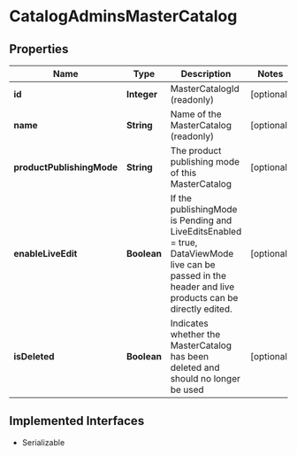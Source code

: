 

# CatalogAdminsMasterCatalog


## Properties

| Name | Type | Description | Notes |
|------------ | ------------- | ------------- | -------------|
|**id** | **Integer** | MasterCatalogId (readonly) |  [optional] |
|**name** | **String** | Name of the MasterCatalog (readonly) |  [optional] |
|**productPublishingMode** | **String** | The product publishing mode of this MasterCatalog |  [optional] |
|**enableLiveEdit** | **Boolean** | If the publishingMode is Pending and LiveEditsEnabled &#x3D; true, DataViewMode live can be passed in the header and live products can be directly edited. |  [optional] |
|**isDeleted** | **Boolean** | Indicates whether the MasterCatalog has been deleted and should no longer be used |  [optional] |


## Implemented Interfaces

* Serializable


